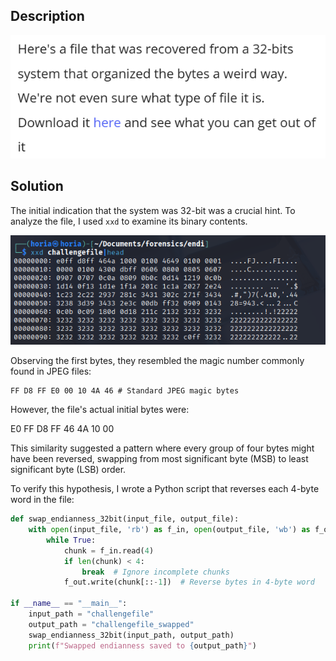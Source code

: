 ## Description
![](assets/step1.png)

## Solution 

The initial indication that the system was 32-bit was a crucial hint. To analyze the file, I used `xxd` to examine its binary contents.

![](assets/step2.png)

Observing the first bytes, they resembled the magic number commonly found in JPEG files:

```
FF D8 FF E0 00 10 4A 46 # Standard JPEG magic bytes
```

However, the file's actual initial bytes were:

E0 FF D8 FF 46 4A 10 00


This similarity suggested a pattern where every group of four bytes might have been reversed, swapping from most significant byte (MSB) to least significant byte (LSB) order.

To verify this hypothesis, I wrote a Python script that reverses each 4-byte word in the file:

```python
def swap_endianness_32bit(input_file, output_file):
    with open(input_file, 'rb') as f_in, open(output_file, 'wb') as f_out:
        while True:
            chunk = f_in.read(4)
            if len(chunk) < 4:
                break  # Ignore incomplete chunks
            f_out.write(chunk[::-1])  # Reverse bytes in 4-byte word

if __name__ == "__main__":
    input_path = "challengefile"
    output_path = "challengefile_swapped"
    swap_endianness_32bit(input_path, output_path)
    print(f"Swapped endianness saved to {output_path}")
